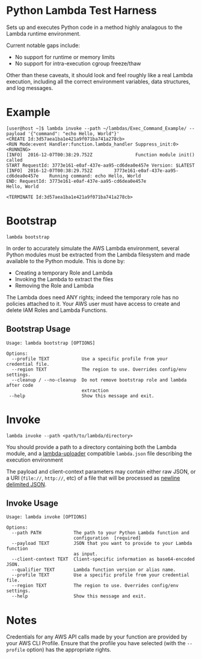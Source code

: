 Python Lambda Test Harness
==========================

Sets up and executes Python code in a method highly analagous to the Lambda runtime environment.

Current notable gaps include:
* No support for runtime or memory limits
* No support for intra-execution cgroup freeze/thaw

Other than these caveats, it should look and feel roughly like a real Lambda execution, including all the correct environment variables, data structures, and log messages.


Example
=======

```
[user@host ~]$ lambda invoke --path ~/lambdas/Exec_Command_Example/ --payload '{"command": "echo Hello, World"}'
<CREATE Id:3d57aea1ba1e421a9f071ba741a278cb>
<RUN Mode:event Handler:function.lambda_handler Suppress_init:0>
<RUNNING>
[INFO]  2016-12-07T00:38:29.752Z                Function module init() called
START RequestId: 3773e161-e0af-437e-aa95-cd6dea0e457e Version: $LATEST
[INFO]  2016-12-07T00:38:29.752Z        3773e161-e0af-437e-aa95-cd6dea0e457e    Running command: echo Hello, World
END: RequestId: 3773e161-e0af-437e-aa95-cd6dea0e457e
Hello, World

<TERMINATE Id:3d57aea1ba1e421a9f071ba741a278cb>
```

Bootstrap
=========

`lambda bootstrap`

In order to accurately simulate the AWS Lambda environment, several Python modules must be extracted from the Lambda filesystem and made available to the Python module. This is done by:
* Creating a temporary Role and Lambda
* Invoking the Lambda to extract the files
* Removing the Role and Lambda

The Lambda does need ANY rights; indeed the temporary role has no policies attached to it. Your AWS user must have access to create and delete IAM Roles and Lambda Functions.

Bootstrap Usage
---------------

```
Usage: lambda bootstrap [OPTIONS]

Options:
  --profile TEXT            Use a specific profile from your credential file.
  --region TEXT             The region to use. Overrides config/env settings.
  --cleanup / --no-cleanup  Do not remove bootstrap role and lambda after code
                            extraction
 --help                     Show this message and exit.
```

Invoke
======

`lambda invoke --path <path/to/lambda/directory>`

You should provide a path to a directory containing both the Lambda module, and a [lambda-uploader](https://github.com/rackerlabs/lambda-uploader) compatible `lambda.json` file describing the execution environment

The payload and client-context parameters may contain either raw JSON, or a URI (`file://`, `http://`, etc) of a file that will be processed as [newline delimited JSON](http://specs.okfnlabs.org/ndjson/index.html).

Invoke Usage
------------

```
Usage: lambda invoke [OPTIONS]

Options:
  --path PATH            The path to your Python Lambda function and
                         configuration  [required]
  --payload TEXT         JSON that you want to provide to your Lambda function
                         as input.
  --client-context TEXT  Client-specific information as base64-encoded JSON.
  --qualifier TEXT       Lambda function version or alias name.
  --profile TEXT         Use a specific profile from your credential file.
  --region TEXT          The region to use. Overrides config/env settings.
  --help                 Show this message and exit.
```

Notes
=====

Credentials for any AWS API calls made by your function are provided by your AWS CLI Profile. Ensure that the profile you have selected (with the `--profile` option) has the appropriate rights.

